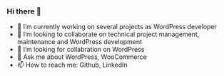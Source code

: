 ### Hi there 👋

- 🔭 I’m currently working on several projects as WordPress developer
- 👯 I’m looking to collaborate on technical project management, maintenance and WordPress development
- 🤔 I’m looking for collabration on WordPress
- 💬 Ask me about WordPress, WooCommerce 
- 📫 How to reach me: Github, LinkedIn
